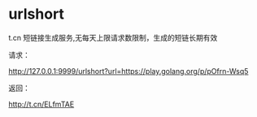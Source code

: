 # urlshort
t.cn 短链接生成服务,无每天上限请求数限制，生成的短链长期有效


请求：

http://127.0.0.1:9999/urlshort?url=https://play.golang.org/p/pOfrn-Wsq5

返回：

http://t.cn/ELfmTAE
